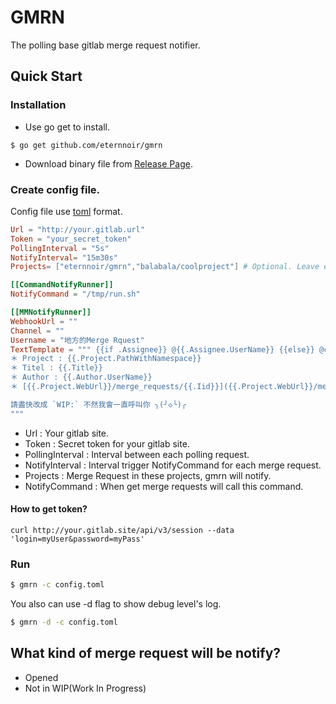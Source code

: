 # GMRN

The polling base gitlab merge request notifier.

## Quick Start

### Installation

* Use go get to install.

```
$ go get github.com/eternnoir/gmrn
```

* Download binary file from [Release Page](https://github.com/eternnoir/gmrn/releases).

### Create config file.

Config file use [toml](https://github.com/toml-lang/toml) format.

```toml
Url = "http://your.gitlab.url"
Token = "your_secret_token"
PollingInterval = "5s"
NotifyInterval= "15m30s"
Projects= ["eternnoir/gmrn","balabala/coolproject"] # Optional. Leave empty to monitor all projects.

[[CommandNotifyRunner]]
NotifyCommand = "/tmp/run.sh"

[[MMNotifyRunner]]
WebhookUrl = ""
Channel = ""
Username = "地方的Merge Rquest"
TextTemplate = """ {{if .Assignee}} @{{.Assignee.UserName}} {{else}} @channel {{end}} 地方的Merge Request 需要你的協助
＊ Project : {{.Project.PathWithNamespace}}
＊ Titel : {{.Title}}
＊ Author : {{.Author.UserName}}
＊ [{{.Project.WebUrl}}/merge_requests/{{.Iid}}]({{.Project.WebUrl}}/merge_requests/{{.Iid}})

請盡快改成 `WIP:` 不然我會一直呼叫你 ╮(╯◇╰)╭
"""

```

* Url : Your gitlab site.
* Token : Secret token for your gitlab site. 
* PollingInterval : Interval between each polling request.
* NotifyInterval : Interval trigger NotifyCommand for each merge request.
* Projects : Merge Request in these projects, gmrn will notify.
* NotifyCommand : When get merge requests will call this command.

#### How to get token?

```
curl http://your.gitlab.site/api/v3/session --data 'login=myUser&password=myPass'
```

### Run

```bash
$ gmrn -c config.toml
```

You also can use -d flag to show debug level's log.

```bash
$ gmrn -d -c config.toml
```

## What kind of merge request will be notify?

* Opened
* Not in WIP(Work In Progress)
